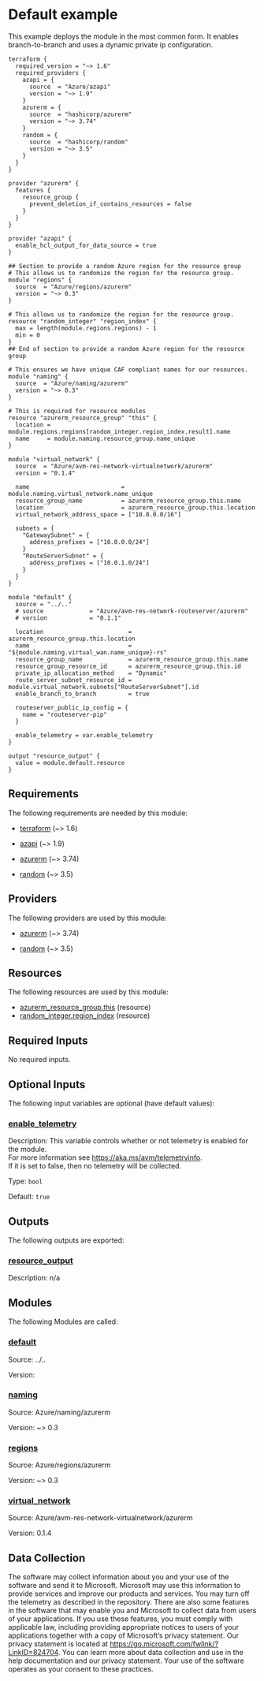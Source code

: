 <!-- BEGIN_TF_DOCS -->
# Default example

This example deploys the module in the most common form.  It enables branch-to-branch and uses a dynamic private ip configuration.

```hcl
terraform {
  required_version = "~> 1.6"
  required_providers {
    azapi = {
      source  = "Azure/azapi"
      version = "~> 1.9"
    }
    azurerm = {
      source  = "hashicorp/azurerm"
      version = "~> 3.74"
    }
    random = {
      source  = "hashicorp/random"
      version = "~> 3.5"
    }
  }
}

provider "azurerm" {
  features {
    resource_group {
      prevent_deletion_if_contains_resources = false
    }
  }
}

provider "azapi" {
  enable_hcl_output_for_data_source = true
}

## Section to provide a random Azure region for the resource group
# This allows us to randomize the region for the resource group.
module "regions" {
  source  = "Azure/regions/azurerm"
  version = "~> 0.3"
}

# This allows us to randomize the region for the resource group.
resource "random_integer" "region_index" {
  max = length(module.regions.regions) - 1
  min = 0
}
## End of section to provide a random Azure region for the resource group

# This ensures we have unique CAF compliant names for our resources.
module "naming" {
  source  = "Azure/naming/azurerm"
  version = "~> 0.3"
}

# This is required for resource modules
resource "azurerm_resource_group" "this" {
  location = module.regions.regions[random_integer.region_index.result].name
  name     = module.naming.resource_group.name_unique
}

module "virtual_network" {
  source  = "Azure/avm-res-network-virtualnetwork/azurerm"
  version = "0.1.4"

  name                          = module.naming.virtual_network.name_unique
  resource_group_name           = azurerm_resource_group.this.name
  location                      = azurerm_resource_group.this.location
  virtual_network_address_space = ["10.0.0.0/16"]

  subnets = {
    "GatewaySubnet" = {
      address_prefixes = ["10.0.0.0/24"]
    }
    "RouteServerSubnet" = {
      address_prefixes = ["10.0.1.0/24"]
    }
  }
}

module "default" {
  source = "../.."
  # source             = "Azure/avm-res-network-routeserver/azurerm"
  # version            = "0.1.1"

  location                        = azurerm_resource_group.this.location
  name                            = "${module.naming.virtual_wan.name_unique}-rs"
  resource_group_name             = azurerm_resource_group.this.name
  resource_group_resource_id      = azurerm_resource_group.this.id
  private_ip_allocation_method    = "Dynamic"
  route_server_subnet_resource_id = module.virtual_network.subnets["RouteServerSubnet"].id
  enable_branch_to_branch         = true

  routeserver_public_ip_config = {
    name = "routeserver-pip"
  }

  enable_telemetry = var.enable_telemetry
}

output "resource_output" {
  value = module.default.resource
}
```

<!-- markdownlint-disable MD033 -->
## Requirements

The following requirements are needed by this module:

- <a name="requirement_terraform"></a> [terraform](#requirement\_terraform) (~> 1.6)

- <a name="requirement_azapi"></a> [azapi](#requirement\_azapi) (~> 1.9)

- <a name="requirement_azurerm"></a> [azurerm](#requirement\_azurerm) (~> 3.74)

- <a name="requirement_random"></a> [random](#requirement\_random) (~> 3.5)

## Providers

The following providers are used by this module:

- <a name="provider_azurerm"></a> [azurerm](#provider\_azurerm) (~> 3.74)

- <a name="provider_random"></a> [random](#provider\_random) (~> 3.5)

## Resources

The following resources are used by this module:

- [azurerm_resource_group.this](https://registry.terraform.io/providers/hashicorp/azurerm/latest/docs/resources/resource_group) (resource)
- [random_integer.region_index](https://registry.terraform.io/providers/hashicorp/random/latest/docs/resources/integer) (resource)

<!-- markdownlint-disable MD013 -->
## Required Inputs

No required inputs.

## Optional Inputs

The following input variables are optional (have default values):

### <a name="input_enable_telemetry"></a> [enable\_telemetry](#input\_enable\_telemetry)

Description: This variable controls whether or not telemetry is enabled for the module.  
For more information see <https://aka.ms/avm/telemetryinfo>.  
If it is set to false, then no telemetry will be collected.

Type: `bool`

Default: `true`

## Outputs

The following outputs are exported:

### <a name="output_resource_output"></a> [resource\_output](#output\_resource\_output)

Description: n/a

## Modules

The following Modules are called:

### <a name="module_default"></a> [default](#module\_default)

Source: ../..

Version:

### <a name="module_naming"></a> [naming](#module\_naming)

Source: Azure/naming/azurerm

Version: ~> 0.3

### <a name="module_regions"></a> [regions](#module\_regions)

Source: Azure/regions/azurerm

Version: ~> 0.3

### <a name="module_virtual_network"></a> [virtual\_network](#module\_virtual\_network)

Source: Azure/avm-res-network-virtualnetwork/azurerm

Version: 0.1.4

<!-- markdownlint-disable-next-line MD041 -->
## Data Collection

The software may collect information about you and your use of the software and send it to Microsoft. Microsoft may use this information to provide services and improve our products and services. You may turn off the telemetry as described in the repository. There are also some features in the software that may enable you and Microsoft to collect data from users of your applications. If you use these features, you must comply with applicable law, including providing appropriate notices to users of your applications together with a copy of Microsoft’s privacy statement. Our privacy statement is located at <https://go.microsoft.com/fwlink/?LinkID=824704>. You can learn more about data collection and use in the help documentation and our privacy statement. Your use of the software operates as your consent to these practices.
<!-- END_TF_DOCS -->